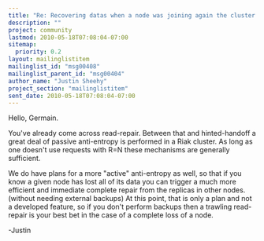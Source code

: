 ```yaml
---
title: "Re: Recovering datas when a node was joining again the cluster (with 	all node datas lost)"
description: ""
project: community
lastmod: 2010-05-18T07:08:04-07:00
sitemap:
  priority: 0.2
layout: mailinglistitem
mailinglist_id: "msg00408"
mailinglist_parent_id: "msg00404"
author_name: "Justin Sheehy"
project_section: "mailinglistitem"
sent_date: 2010-05-18T07:08:04-07:00
---
```



Hello, Germain.

You've already come across read-repair. Between that and
hinted-handoff a great deal of passive anti-entropy is performed in a
Riak cluster. As long as one doesn't use requests with R=N these
mechanisms are generally sufficient.

We do have plans for a more "active" anti-entropy as well, so that if
you know a given node has lost all of its data you can trigger a much
more efficient and immediate complete repair from the replicas in
other nodes. (without needing external backups) At this point, that
is only a plan and not a developed feature, so if you don't perform
backups then a trawling read-repair is your best bet in the case of a
complete loss of a node.

-Justin

